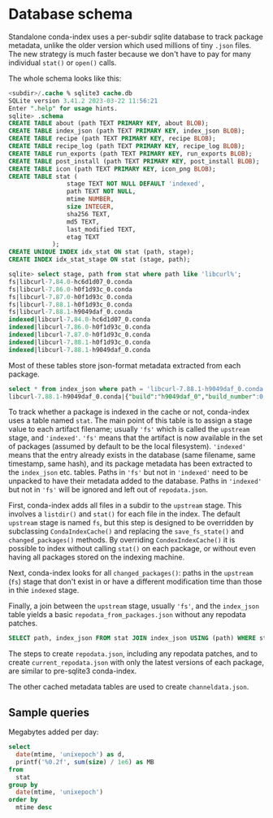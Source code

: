 # Database schema

Standalone conda-index uses a per-subdir sqlite database to track package
metadata, unlike the older version which used millions of tiny `.json` files.
The new strategy is much faster because we don't have to pay for many individual
`stat()` or `open()` calls.

The whole schema looks like this:

```sql
<subdir>/.cache % sqlite3 cache.db
SQLite version 3.41.2 2023-03-22 11:56:21
Enter ".help" for usage hints.
sqlite> .schema
CREATE TABLE about (path TEXT PRIMARY KEY, about BLOB);
CREATE TABLE index_json (path TEXT PRIMARY KEY, index_json BLOB);
CREATE TABLE recipe (path TEXT PRIMARY KEY, recipe BLOB);
CREATE TABLE recipe_log (path TEXT PRIMARY KEY, recipe_log BLOB);
CREATE TABLE run_exports (path TEXT PRIMARY KEY, run_exports BLOB);
CREATE TABLE post_install (path TEXT PRIMARY KEY, post_install BLOB);
CREATE TABLE icon (path TEXT PRIMARY KEY, icon_png BLOB);
CREATE TABLE stat (
                stage TEXT NOT NULL DEFAULT 'indexed',
                path TEXT NOT NULL,
                mtime NUMBER,
                size INTEGER,
                sha256 TEXT,
                md5 TEXT,
                last_modified TEXT,
                etag TEXT
            );
CREATE UNIQUE INDEX idx_stat ON stat (path, stage);
CREATE INDEX idx_stat_stage ON stat (stage, path);
```

```sql
sqlite> select stage, path from stat where path like 'libcurl%';
fs|libcurl-7.84.0-hc6d1d07_0.conda
fs|libcurl-7.86.0-h0f1d93c_0.conda
fs|libcurl-7.87.0-h0f1d93c_0.conda
fs|libcurl-7.88.1-h0f1d93c_0.conda
fs|libcurl-7.88.1-h9049daf_0.conda
indexed|libcurl-7.84.0-hc6d1d07_0.conda
indexed|libcurl-7.86.0-h0f1d93c_0.conda
indexed|libcurl-7.87.0-h0f1d93c_0.conda
indexed|libcurl-7.88.1-h0f1d93c_0.conda
indexed|libcurl-7.88.1-h9049daf_0.conda
```

Most of these tables store json-format metadata extracted from each package.

```sql
select * from index_json where path = 'libcurl-7.88.1-h9049daf_0.conda';
libcurl-7.88.1-h9049daf_0.conda|{"build":"h9049daf_0","build_number":0,"depends":["krb5 >=1.20.1,<1.21.0a0","libnghttp2 >=1.51.0,<2.0a0","libssh2 >=1.10.0,<2.0a0","libzlib >=1.2.13,<1.3.0a0","openssl >=3.0.8,<4.0a0"],"license":"curl","license_family":"MIT","name":"libcurl","subdir":"osx-arm64","timestamp":1676918523934,"version":"7.88.1","md5":"c86bbee944bb640609670ce722fba9a4","sha256":"37b8d58c05386ac55d1d8e196c90b92b0a63f3f1fe2fa916bf5ed3e1656d8e14","size":321706}
```

To track whether a package is indexed in the cache or not, conda-index uses a
table named `stat`. The main point of this table is to assign a stage value to
each artifact filename; usually `'fs'` which is called the `upstream` stage, and
`'indexed'`. `'fs'` means that the artifact is now available in the set of
packages (assumed by default to be the local filesystem). `'indexed'` means that
the entry already exists in the database (same filename, same timestamp, same
hash), and its package metadata has been extracted to the `index_json` etc.
tables. Paths in `'fs'` but not in `'indexed'` need to be unpacked to have their
metadata added to the database. Paths in `'indexed'` but not in `'fs'` will be
ignored and left out of `repodata.json`.

First, conda-index adds all files in a subdir to the `upstream` stage. This
involves a `listdir()` and `stat()` for each file in the index. The default
`upstream` stage is named `fs`, but this step is designed to be overridden by
subclassing `CondaIndexCache()` and replacing the `save_fs_state()` and
`changed_packages()` methods. By overriding `CondexIndexCache()` it is possible
to index without calling `stat()` on each package, or without even having all
packages stored on the indexing machine.

Next, conda-index looks for all `changed_packages()`: paths in the `upstream`
(`fs`) stage that don't exist in or have a different  modification time than
those in thie `indexed` stage.

Finally, a join between the `upstream` stage, usually `'fs'`, and the
`index_json` table yields a basic `repodata_from_packages.json` without any
repodata patches.

```sql
SELECT path, index_json FROM stat JOIN index_json USING (path) WHERE stat.stage = :upstream_stage
```

The steps to create `repodata.json`, including any repodata patches, and to
create `current_repodata.json` with only the latest versions of each package,
are similar to pre-sqlite3 conda-index.

The other cached metadata tables are used to create `channeldata.json`.


## Sample queries

Megabytes added per day:

```sql
select
  date(mtime, 'unixepoch') as d,
  printf('%0.2f', sum(size) / 1e6) as MB
from
  stat
group by
  date(mtime, 'unixepoch')
order by
  mtime desc
```